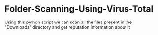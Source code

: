 # Folder-Scanning-Using-Virus-Total

Using this python script we can scan all the files present in the "Downloads" directory and get reputation information about it
